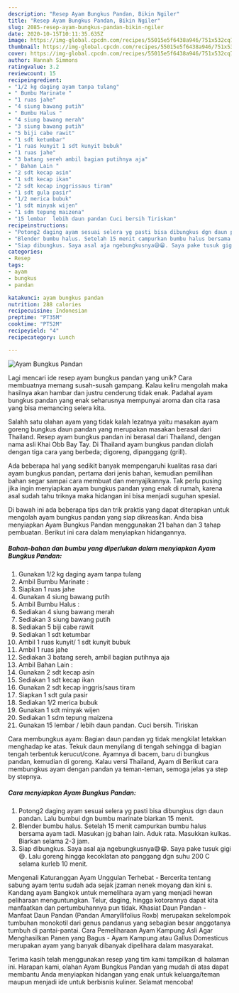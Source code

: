 ```yaml
---
description: "Resep Ayam Bungkus Pandan, Bikin Ngiler"
title: "Resep Ayam Bungkus Pandan, Bikin Ngiler"
slug: 2085-resep-ayam-bungkus-pandan-bikin-ngiler
date: 2020-10-15T10:11:35.635Z
image: https://img-global.cpcdn.com/recipes/55015e5f6438a946/751x532cq70/ayam-bungkus-pandan-foto-resep-utama.jpg
thumbnail: https://img-global.cpcdn.com/recipes/55015e5f6438a946/751x532cq70/ayam-bungkus-pandan-foto-resep-utama.jpg
cover: https://img-global.cpcdn.com/recipes/55015e5f6438a946/751x532cq70/ayam-bungkus-pandan-foto-resep-utama.jpg
author: Hannah Simmons
ratingvalue: 3.2
reviewcount: 15
recipeingredient:
- "1/2 kg daging ayam tanpa tulang"
- " Bumbu Marinate "
- "1 ruas jahe"
- "4 siung bawang putih"
- " Bumbu Halus "
- "4 siung bawang merah"
- "3 siung bawang putih"
- "5 biji cabe rawit"
- "1 sdt ketumbar"
- "1 ruas kunyit 1 sdt kunyit bubuk"
- "1 ruas jahe"
- "3 batang sereh ambil bagian putihnya aja"
- " Bahan Lain "
- "2 sdt kecap asin"
- "1 sdt kecap ikan"
- "2 sdt kecap inggrissaus tiram"
- "1 sdt gula pasir"
- "1/2 merica bubuk"
- "1 sdt minyak wijen"
- "1 sdm tepung maizena"
- "15 lembar  lebih daun pandan Cuci bersih Tiriskan"
recipeinstructions:
- "Potong2 daging ayam sesuai selera yg pasti bisa dibungkus dgn daun pandan. Lalu bumbui dgn bumbu marinate biarkan 15 menit."
- "Blender bumbu halus. Setelah 15 menit campurkan bumbu halus bersama ayam tadi. Masukan jg bahan lain. Aduk rata. Masukkan kulkas. Biarkan selama 2-3 jam."
- "Siap dibungkus. Saya asal aja ngebungkusnya😅😁. Saya pake tusuk gigi😄. Lalu goreng hingga kecoklatan ato panggang dgn suhu 200 C selama kurleb 10 menit."
categories:
- Resep
tags:
- ayam
- bungkus
- pandan

katakunci: ayam bungkus pandan 
nutrition: 288 calories
recipecuisine: Indonesian
preptime: "PT35M"
cooktime: "PT52M"
recipeyield: "4"
recipecategory: Lunch

---
```



![Ayam Bungkus Pandan](https://img-global.cpcdn.com/recipes/55015e5f6438a946/751x532cq70/ayam-bungkus-pandan-foto-resep-utama.jpg)

Lagi mencari ide resep ayam bungkus pandan yang unik? Cara membuatnya memang susah-susah gampang. Kalau keliru mengolah maka hasilnya akan hambar dan justru cenderung tidak enak. Padahal ayam bungkus pandan yang enak seharusnya mempunyai aroma dan cita rasa yang bisa memancing selera kita.

Salahh satu olahan ayam yang tidak kalah lezatnya yaitu masakan ayam goreng bungkus daun pandan yang merupakan masakan berasal dari Thailand. Resep ayam bungkus pandan ini berasal dari Thailand, dengan nama asli Khai Obb Bay Tay. Di Thailand ayam bungkus pandan diolah dengan tiga cara yang berbeda; digoreng, dipanggang (grill).

Ada beberapa hal yang sedikit banyak mempengaruhi kualitas rasa dari ayam bungkus pandan, pertama dari jenis bahan, kemudian pemilihan bahan segar sampai cara membuat dan menyajikannya. Tak perlu pusing jika ingin menyiapkan ayam bungkus pandan yang enak di rumah, karena asal sudah tahu triknya maka hidangan ini bisa menjadi suguhan spesial.


Di bawah ini ada beberapa tips dan trik praktis yang dapat diterapkan untuk mengolah ayam bungkus pandan yang siap dikreasikan. Anda bisa menyiapkan Ayam Bungkus Pandan menggunakan 21 bahan dan 3 tahap pembuatan. Berikut ini cara dalam menyiapkan hidangannya.

<!--inarticleads1-->

##### Bahan-bahan dan bumbu yang diperlukan dalam menyiapkan Ayam Bungkus Pandan:

1. Gunakan 1/2 kg daging ayam tanpa tulang
1. Ambil  Bumbu Marinate :
1. Siapkan 1 ruas jahe
1. Gunakan 4 siung bawang putih
1. Ambil  Bumbu Halus :
1. Sediakan 4 siung bawang merah
1. Sediakan 3 siung bawang putih
1. Sediakan 5 biji cabe rawit
1. Sediakan 1 sdt ketumbar
1. Ambil 1 ruas kunyit/ 1 sdt kunyit bubuk
1. Ambil 1 ruas jahe
1. Sediakan 3 batang sereh, ambil bagian putihnya aja
1. Ambil  Bahan Lain :
1. Gunakan 2 sdt kecap asin
1. Sediakan 1 sdt kecap ikan
1. Gunakan 2 sdt kecap inggris/saus tiram
1. Siapkan 1 sdt gula pasir
1. Sediakan 1/2 merica bubuk
1. Gunakan 1 sdt minyak wijen
1. Sediakan 1 sdm tepung maizena
1. Gunakan 15 lembar / lebih daun pandan. Cuci bersih. Tiriskan


Cara membungkus ayam: Bagian daun pandan yg tidak mengkilat letakkan menghadap ke atas. Tekuk daun menyilang di tengah sehingga di bagian tengah terbentuk kerucut/cone. Ayamnya di bacem, baru di bungkus pandan, kemudian di goreng. Kalau versi Thailand, Ayam di Berikut cara membungkus ayam dengan pandan ya teman-teman, semoga jelas ya step by stepnya. 

<!--inarticleads2-->

##### Cara menyiapkan Ayam Bungkus Pandan:

1. Potong2 daging ayam sesuai selera yg pasti bisa dibungkus dgn daun pandan. Lalu bumbui dgn bumbu marinate biarkan 15 menit.
1. Blender bumbu halus. Setelah 15 menit campurkan bumbu halus bersama ayam tadi. Masukan jg bahan lain. Aduk rata. Masukkan kulkas. Biarkan selama 2-3 jam.
1. Siap dibungkus. Saya asal aja ngebungkusnya😅😁. Saya pake tusuk gigi😄. Lalu goreng hingga kecoklatan ato panggang dgn suhu 200 C selama kurleb 10 menit.


Mengenali Katuranggan Ayam Unggulan Terhebat - Bercerita tentang sabung ayam tentu sudah ada sejak jzaman nenek moyang dan kini s. Kandang ayam Bangkok untuk memelihara ayam yang menjadi hewan peliharaan menguntungkan. Telur, daging, hingga kotorannya dapat kita manfaatkan dan pertumbuhannya pun tidak. Khasiat Daun Pandan - Manfaat Daun Pandan (Pandan Amaryllifolius Roxb) merupakan sekelompok tumbuhan monokotil dari genus pandanus yang sebagian besar anggotanya tumbuh di pantai-pantai. Cara Pemeliharaan Ayam Kampung Asli Agar Menghasilkan Panen yang Bagus - Ayam Kampung atau Gallus Domesticus merupakan ayam yang banyak dibanyak dipelihara dalam masyarakat. 

Terima kasih telah menggunakan resep yang tim kami tampilkan di halaman ini. Harapan kami, olahan Ayam Bungkus Pandan yang mudah di atas dapat membantu Anda menyiapkan hidangan yang enak untuk keluarga/teman maupun menjadi ide untuk berbisnis kuliner. Selamat mencoba!
